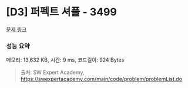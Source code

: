 # [D3] 퍼펙트 셔플 - 3499 

[문제 링크](https://swexpertacademy.com/main/code/problem/problemDetail.do?contestProbId=AWGsRbk6AQIDFAVW) 

### 성능 요약

메모리: 13,632 KB, 시간: 9 ms, 코드길이: 924 Bytes



> 출처: SW Expert Academy, https://swexpertacademy.com/main/code/problem/problemList.do
